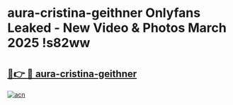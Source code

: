 # aura-cristina-geithner Onlyfans Leaked - New Video & Photos March 2025 !s82ww

# <h2><a href="https://7e4o03.iuczelnia.edu.pl?title=aura-cristina-geithner&ref=s82ww">🔗👉 🔴 aura-cristina-geithner</a></h2>

[![acn](https://github.com/user-attachments/assets/0f9c940e-d8b0-45ae-aac7-cd30a18b3e1c)](https://7e4o03.iuczelnia.edu.pl?title=aura-cristina-geithner&ref=s82ww)

